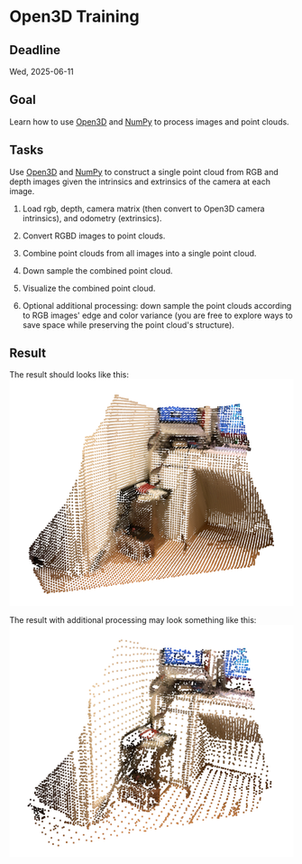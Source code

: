 # Open3D Training

## Deadline

Wed, 2025-06-11

## Goal

Learn how to use [Open3D](https://www.open3d.org/docs/release/) and [NumPy](https://numpy.org/doc/stable/) to process images and point clouds.

## Tasks

Use [Open3D](https://www.open3d.org/docs/release/) and [NumPy](https://numpy.org/doc/stable/) to construct a single point cloud from RGB and depth images given the intrinsics and extrinsics of the camera at each image.

1. Load rgb, depth, camera matrix (then convert to Open3D camera intrinsics), and odometry (extrinsics).

2. Convert RGBD images to point clouds.

3. Combine point clouds from all images into a single point cloud.

4. Down sample the combined point cloud.

5. Visualize the combined point cloud.

6. Optional additional processing: down sample the point clouds according to RGB images' edge and color variance (you are free to explore ways to save space while preserving the point cloud's structure).

## Result

The result should looks like this:
![Result](./media/result.png)

The result with additional processing may look something like this:
![Result with additional processing](./media/result_with_additional_processing.png)
